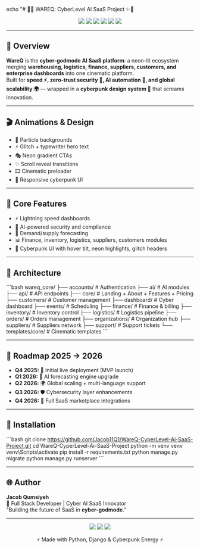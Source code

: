 echo "# 🚀✨ WAREQ: CyberLevel AI SaaS Project ✨🚀  

<p align='center'>
  <img src='https://img.shields.io/badge/WareQ-CyberLevel-blueviolet?style=for-the-badge&logo=python&logoColor=cyan'/>
  <img src='https://img.shields.io/badge/Python-3.13-blue?style=for-the-badge&logo=python'/>
  <img src='https://img.shields.io/badge/Django-5.2.6-green?style=for-the-badge&logo=django'/>
  <img src='https://img.shields.io/badge/AI-Driven-red?style=for-the-badge&logo=openai'/>
  <img src='https://img.shields.io/badge/UI/UX-Cyberpunk-pink?style=for-the-badge&logo=figma'/>
  <img src='https://img.shields.io/badge/Full_Stack-Yes-orange?style=for-the-badge&logo=vercel'/>
</p>  

---

## 🌌 Overview  
**WareQ** is the **cyber-godmode AI SaaS platform**: a neon-lit ecosystem merging **warehousing, logistics, finance, suppliers, customers, and enterprise dashboards** into one cinematic platform.  
Built for **speed ⚡, zero-trust security 🔐, AI automation 🤖, and global scalability 🌍** — wrapped in a **cyberpunk design system 🎨** that screams innovation.  

---

## 🎬 Animations & Design  
- 🌌 Particle backgrounds  
- ⚡ Glitch + typewriter hero text  
- 🎭 Neon gradient CTAs  
- ✨ Scroll reveal transitions  
- 🎞️ Cinematic preloader  
- 📱 Responsive cyberpunk UI  

---

## 📑 Core Features  
- ⚡ Lightning speed dashboards  
- 🔐 AI-powered security and compliance  
- 🤖 Demand/supply forecasting  
- 📊 Finance, inventory, logistics, suppliers, customers modules  
- 🎨 Cyberpunk UI with hover tilt, neon highlights, glitch headers  

---

## 📂 Architecture  
\`\`\`bash
wareq_core/
├── accounts/        # Authentication
├── ai/              # AI modules
├── api/             # API endpoints
├── core/            # Landing + About + Features + Pricing
├── customers/       # Customer management
├── dashboard/       # Cyber dashboard
├── events/          # Scheduling
├── finance/         # Finance & billing
├── inventory/       # Inventory control
├── logistics/       # Logistics pipeline
├── orders/          # Orders management
├── organizations/   # Organization hub
├── suppliers/       # Suppliers network
├── support/         # Support tickets
└── templates/core/  # Cinematic templates
\`\`\`  

---

## 📅 Roadmap 2025 → 2026  
- **Q4 2025:** 🚀 Initial live deployment (MVP launch)  
- **Q1 2026:** 🤖 AI forecasting engine upgrade  
- **Q2 2026:** 🌍 Global scaling + multi-language support  
- **Q3 2026:** 🛡️ Cybersecurity layer enhancements  
- **Q4 2026:** 🎨 Full SaaS marketplace integrations  

---

## 🚀 Installation  
\`\`\`bash
git clone https://github.com/Jacob11Q1/WareQ-CyperLevel-Ai-SaaS-Project.git
cd WareQ-CyperLevel-Ai-SaaS-Project
python -m venv venv
venv\\Scripts\\activate
pip install -r requirements.txt
python manage.py migrate
python manage.py runserver
\`\`\`  

---

## 🌐 Author  
**Jacob Qumsiyeh**  
🚀 Full Stack Developer | Cyber AI SaaS Innovator  
\"Building the future of SaaS in **cyber-godmode**.\"  

---

<p align='center'>
  <img src='https://img.shields.io/badge/Hire-Me-brightgreen?style=for-the-badge&logo=github'/>
  <img src='https://img.shields.io/badge/Open-Source-blue?style=for-the-badge&logo=git'/>
  <img src='https://img.shields.io/badge/Status-Live-success?style=for-the-badge&logo=vercel'/>
</p>  

<p align='center'>⚡ Made with Python, Django & Cyberpunk Energy ⚡</p>  